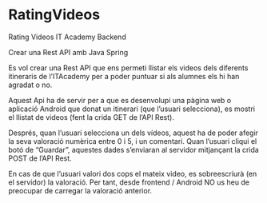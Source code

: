 # RatingVideos
Rating Videos IT Academy Backend

Crear una Rest API amb Java Spring

Es vol crear una Rest API que ens permeti llistar els videos dels diferents itineraris de l’ITAcademy per a poder puntuar si als alumnes els hi han agradat o no.

Aquest Api ha de servir per a que es desenvolupi  una pàgina web o aplicació Android que donat un itinerari (que l’usuari selecciona), es mostri el llistat de videos (fent la crida GET de l’API Rest).

Després, quan l’usuari selecciona un dels vídeos, aquest ha de poder afegir la seva valoració numèrica entre 0 i 5, i un comentari. Quan l’usuari cliqui el botó de “Guardar”, aquestes dades s’enviaran al servidor mitjançant la crida POST de l’API Rest.

En cas de que l’usuari valori dos cops el mateix video, es sobreescriurà (en el servidor) la valoració. Per tant, desde frontend / Android NO us heu de preocupar de carregar la valoració anterior.

